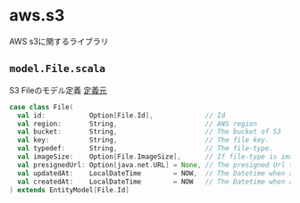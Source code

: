 # aws.s3
AWS s3に関するライブラリ

## `model.File.scala`
S3 Fileのモデル定義
[定義元](https://github.com/ixias-net/ixias/blob/develop/framework/ixias-aws-s3/src/main/scala/ixias/aws/s3/model/File.scala)
```scala
case class File(
  val id:           Option[File.Id],             // Id
  val region:       String,                      // AWS region
  val bucket:       String,                      // The bucket of S3
  val key:          String,                      // The file key.
  val typedef:      String,                      // The file-type.
  val imageSize:    Option[File.ImageSize],      // If file-type is image. image size is setted.
  val presignedUrl: Option[java.net.URL] = None, // The presigned Url to accessing on Image
  val updatedAt:    LocalDateTime        = NOW,  // The Datetime when a data was updated.
  val createdAt:    LocalDateTime        = NOW   // The Datetime when a data was created.
) extends EntityModel[File.Id]
```
